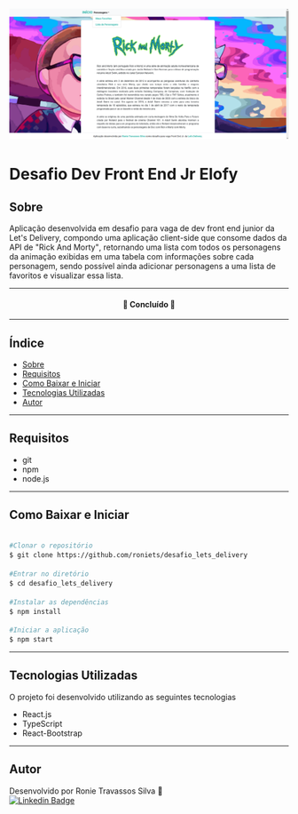 <h1>
    <img src="./public/printScreenAplication.png">
</h1>

# Desafio Dev Front End Jr Elofy

## Sobre

Aplicação desenvolvida em  desafio para vaga de dev front end junior da Let's Delivery, compondo uma aplicação client-side que consome dados da API de <span lang="en">"Rick And Morty"</span>, retornando uma lista com todos os personagens da animação exibidas em uma tabela com informações sobre cada personagem, sendo possível ainda adicionar personagens a uma lista de favoritos e visualizar essa lista.

---

<h4 align="center"> 
	🚧  Concluído  🚧
</h4>

---

## Índice

* [Sobre](#sobre)
* [Requisitos](#requisitos)
* [Como Baixar e Iniciar](#como-baixar-e-iniciar)
* [Tecnologias Utilizadas](#tecnologias-utilizadas)
* [Autor](#autor)

---

## Requisitos

- git
- npm
- node.js

---

## Como Baixar e Iniciar

```bash

#Clonar o repositório
$ git clone https://github.com/roniets/desafio_lets_delivery

#Entrar no diretório
$ cd desafio_lets_delivery

#Instalar as dependências
$ npm install

#Iniciar a aplicação
$ npm start

```

---

## Tecnologias Utilizadas

O projeto foi desenvolvido utilizando as seguintes tecnologias

- React.js
- TypeScript
- React-Bootstrap

---

## Autor

Desenvolvido por Ronie Travassos Silva 🚀
<br>
[![Linkedin Badge](https://img.shields.io/badge/-Ronie-1E90FF?style=flat-square&logo=Linkedin&logoColor=white&link=https://www.linkedin.com/in/ronie-travassos-silva-48769b61/)](https://www.linkedin.com/in/ronie-travassos-silva-48769b61/) 
